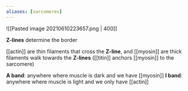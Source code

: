 ```yaml
---
aliases: [sarcomeres]
---
```


![[Pasted image 20210610223657.png | 400]]

**Z-lines** determine the border

[[actin]] are thin filaments that cross the **Z-line**, and [[myosin]] are thick filaments walk towards the **Z-lines** ([[titin]] anchors [[myosin]] to the sarcomere)

**A band**: anywhere where muscle is dark and we have [[myosin]]
**I band**: anywhere where muscle is light and we only have [[actin]]